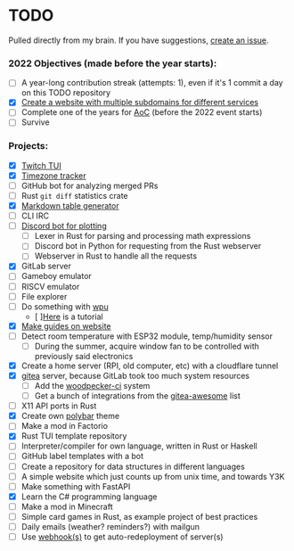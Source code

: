 # TODO

Pulled directly from my brain. If you have suggestions, [create an issue](https://github.com/Xithrius/TODO/issues/new).

### 2022 Objectives (made before the year starts):
- [ ] A year-long contribution streak (attempts: 1), even if it's 1 commit a day on this TODO repository
- [x] [Create a website with multiple subdomains for different services](https://github.com/Xithrius/xithrius.cloud)
- [ ] Complete one of the years for [AoC](https://adventofcode.com/) (before the 2022 event starts)
- [ ] Survive

### Projects:
- [x] [Twitch TUI](https://github.com/Xithrius/twitch-tui)
- [x] [Timezone tracker](https://github.com/Xithrius/timezone-tracker)
- [ ] GitHub bot for analyzing merged PRs
- [ ] Rust `git diff` statistics crate
- [x] [Markdown table generator](https://github.com/Xithrius/markdown-table-rs)
- [ ] CLI IRC
- [ ] [Discord bot for plotting](https://github.com/Xithrius/Xythrion)
  - [ ] Lexer in Rust for parsing and processing math expressions
  - [ ] Discord bot in Python for requesting from the Rust webserver
  - [ ] Webserver in Rust to handle all the requests
- [x] GitLab server
- [ ] Gameboy emulator
- [ ] RISCV emulator
- [ ] File explorer
- [ ] Do something with [wpu](https://docs.rs/wgpu/0.12.0/wgpu/)
  - [ ][Here](https://sotrh.github.io/learn-wgpu/beginner/tutorial1-window/) is a tutorial
- [x] [Make guides on website](https://github.com/Xithrius/xithrius.cloud/issues/43)
- [ ] Detect room temperature with ESP32 module, temp/humidity sensor
  - [ ] During the summer, acquire window fan to be controlled with previously said electronics
- [x] Create a home server (RPI, old computer, etc) with a cloudflare tunnel
- [x] [gitea](https://docs.gitea.io/en-us) server, because GitLab took too much system resources
  - [ ] Add the [woodpecker-ci](https://github.com/woodpecker-ci/woodpecker) system
  - [ ] Get a bunch of integrations from the [gitea-awesome](https://gitea.com/gitea/awesome-gitea) list
- [ ] X11 API ports in Rust
- [x] Create own [polybar](https://github.com/polybar/polybar) theme
- [ ] Make a mod in Factorio
- [x] Rust TUI template repository
- [ ] Interpreter/compiler for own language, written in Rust or Haskell 
- [ ] GitHub label templates with a bot
- [ ] Create a repository for data structures in different languages
- [ ] A simple website which just counts up from unix time, and towards Y3K
- [ ] Make something with FastAPI
- [x] Learn the C# programming language
- [ ] Make a mod in Minecraft
- [ ] Simple card games in Rust, as example project of best practices
- [ ] Daily emails (weather? reminders?) with mailgun
- [ ] Use [webhook(s)](https://github.com/adnanh/webhook) to get auto-redeployment of server(s)

